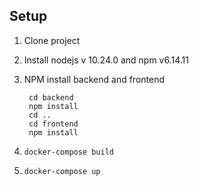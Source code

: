 ## Setup
1. Clone project
1. Install nodejs v 10.24.0 and npm v6.14.11
1. NPM install backend and frontend
        
        cd backend
        npm install
        cd ..
        cd frontend
        npm install
        
1. `docker-compose build`
1. `docker-compose up`
